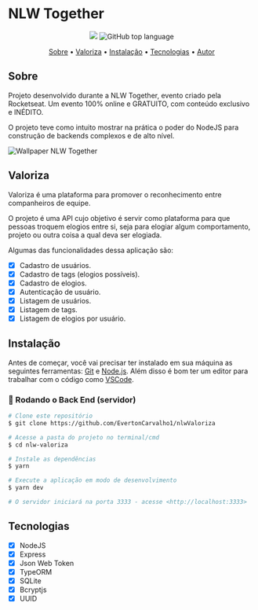 # NLW Together

<p align="center">
  <img src="https://img.shields.io/static/v1?label=nlw&message=Together&color=blueviolet&style=for-the-badge"/>
  <img alt="GitHub top language" src="https://img.shields.io/github/languages/top/EvertonCarvalho1/nlwValoriza?color=blueviolet&logo=TypeScript&logoColor=white&style=for-the-badge">
  
</p>

<p align="center">
  <a href="#sobre">Sobre</a> •
  <a href="#valoriza">Valoriza</a> •
  <a href="#instalação">Instalação</a> •
  <a href="#tecnologias">Tecnologias</a> •
  <a href="#autor">Autor</a>  
</p>

## Sobre

Projeto desenvolvido durante a NLW Together, evento criado pela Rocketseat. Um evento 100% online e GRATUITO, com conteúdo exclusivo e INÉDITO.

O projeto teve como intuito mostrar na prática o poder do NodeJS para construção de backends complexos e de alto nível.

![Wallpaper NLW Together](https://user-images.githubusercontent.com/82480230/218494537-38797fce-a111-4992-ae46-8a2b6d632cfc.png)

## Valoriza

Valoriza é uma plataforma para promover o reconhecimento entre companheiros de equipe.

O projeto é uma API cujo objetivo é servir como plataforma para que pessoas troquem elogios entre si, seja para elogiar algum comportamento, projeto ou outra coisa a qual deva ser elogiada.

Algumas das funcionalidades dessa aplicação são:

- [x] Cadastro de usuários.
- [x] Cadastro de tags (elogios possíveis).
- [x] Cadastro de elogios.
- [x] Autenticação de usuário.
- [x] Listagem de usuários.
- [x] Listagem de tags.
- [x] Listagem de elogios por usuário.

## Instalação

Antes de começar, você vai precisar ter instalado em sua máquina as seguintes ferramentas:
[Git](https://git-scm.com) e [Node.js](https://nodejs.org/en/). Além disso é bom ter um editor para trabalhar com o código como [VSCode](https://code.visualstudio.com/).

### 🎲 Rodando o Back End (servidor)

```bash
# Clone este repositório
$ git clone https://github.com/EvertonCarvalho1/nlwValoriza

# Acesse a pasta do projeto no terminal/cmd
$ cd nlw-valoriza

# Instale as dependências
$ yarn

# Execute a aplicação em modo de desenvolvimento
$ yarn dev

# O servidor iniciará na porta 3333 - acesse <http://localhost:3333>
```

## Tecnologias

- [x] NodeJS
- [x] Express
- [x] Json Web Token
- [x] TypeORM
- [x] SQLite
- [x] Bcryptjs
- [x] UUID

<br><br><br>

